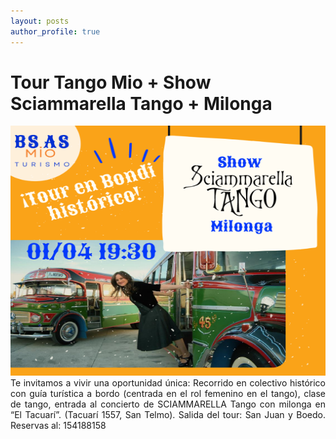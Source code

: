 ```yaml
---
layout: posts
author_profile: true
---
```


# Tour Tango Mio + Show Sciammarella Tango + Milonga

<img src="/assets/images/sciammarella.png" alt="Our Next Tour" width="1000" height="400">
<div style="text-align: justify">
Te invitamos a vivir una oportunidad única:  Recorrido en colectivo histórico con guía turística a bordo
 (centrada en el rol femenino en el tango), clase de tango, entrada al concierto de SCIAMMARELLA Tango con milonga en “El Tacuarí”.
 (Tacuarí 1557, San Telmo). Salida del tour: San Juan y Boedo. Reservas al: 154188158
</div>